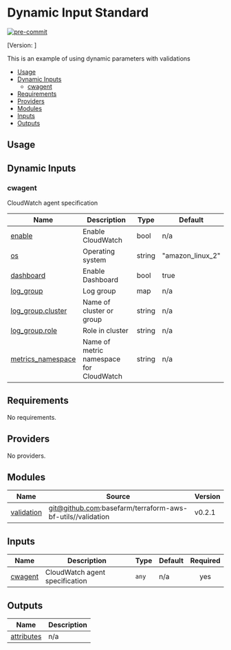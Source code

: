 # Dynamic Input Standard

[![pre-commit](https://img.shields.io/badge/pre--commit-enabled-brightgreen?logo=pre-commit&logoColor=white)](https://github.com/pre-commit/pre-commit)

[Version: ]

This is an example of using dynamic parameters with validations

<!-- START doctoc generated TOC please keep comment here to allow auto update -->
<!-- DON'T EDIT THIS SECTION, INSTEAD RE-RUN doctoc TO UPDATE -->

- [Usage](#usage)
- [Dynamic Inputs](#dynamic-inputs)
  - [cwagent](#cwagent)
- [Requirements](#requirements)
- [Providers](#providers)
- [Modules](#modules)
- [Inputs](#inputs)
- [Outputs](#outputs)

<!-- END doctoc generated TOC please keep comment here to allow auto update -->

## Usage

<!-- BEGINNING OF PRE-COMMIT-BF-DYNAMIC-TERRAFORM DOCS HOOK -->
## Dynamic Inputs

### cwagent

CloudWatch agent specification

| Name | Description | Type | Default |
| --- | --- | --- | --- |
| <a name="dynamic_enable"></a> [enable](#dynamic\_enable)  | Enable CloudWatch | bool | n/a |
| <a name="dynamic_os"></a> [os](#dynamic\_os)  | Operating system | string | "amazon_linux_2" |
| <a name="dynamic_dashboard"></a> [dashboard](#dynamic\_dashboard)  | Enable Dashboard | bool | true |
| <a name="dynamic_log_group"></a> [log_group](#dynamic\_log_group)  | Log group | map | n/a |
| <a name="dynamic_log_group.cluster"></a> [log_group.cluster](#dynamic\_log_group.cluster)  | Name of cluster or group | string | n/a |
| <a name="dynamic_log_group.role"></a> [log_group.role](#dynamic\_log_group.role)  | Role in cluster | string | n/a |
| <a name="dynamic_metrics_namespace"></a> [metrics_namespace](#dynamic\_metrics_namespace)  | Name of metric namespace for CloudWatch | string | n/a |

<!-- END OF PRE-COMMIT-BF-DYNAMIC-TERRAFORM DOCS HOOK -->

<!-- BEGINNING OF PRE-COMMIT-TERRAFORM DOCS HOOK -->
## Requirements

No requirements.

## Providers

No providers.

## Modules

| Name | Source | Version |
|------|--------|---------|
| <a name="module_validation"></a> [validation](#module\_validation) | git@github.com:basefarm/terraform-aws-bf-utils//validation | v0.2.1 |

## Inputs

| Name | Description | Type | Default | Required |
|------|-------------|------|---------|:--------:|
| <a name="input_cwagent"></a> [cwagent](#input\_cwagent) | CloudWatch agent specification | `any` | n/a | yes |

## Outputs

| Name | Description |
|------|-------------|
| <a name="output_attributes"></a> [attributes](#output\_attributes) | n/a |
<!-- END OF PRE-COMMIT-TERRAFORM DOCS HOOK -->


